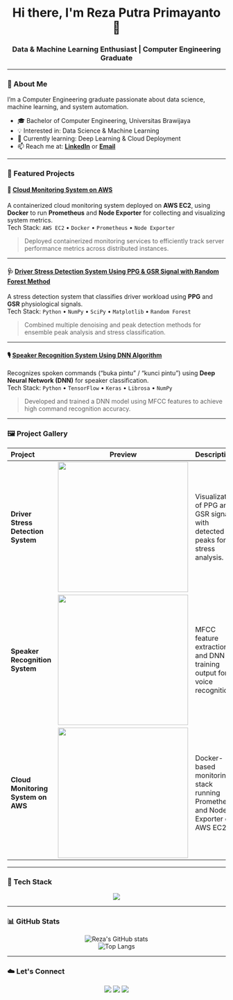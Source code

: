 <h1 align="center">Hi there, I'm Reza Putra Primayanto 👋</h1>
<h3 align="center">Data & Machine Learning Enthusiast | Computer Engineering Graduate</h3>

---

### 🌟 About Me
I’m a Computer Engineering graduate passionate about data science, machine learning, and system automation.  

- 🎓 Bachelor of Computer Engineering, Universitas Brawijaya  
- 💡 Interested in: Data Science & Machine Learning  
- 🌱 Currently learning: Deep Learning & Cloud Deployment  
- 📫 Reach me at: **[LinkedIn](https://www.linkedin.com/in/rezaputraprimayanto/)** or **[Email](mailto:rezaprimayanto@gmail.com)**  

---

### 🚀 Featured Projects

#### 🐳 [Cloud Monitoring System on AWS](https://github.com/rezaputraprimayanto/Cloud-Monitoring-System)
A containerized cloud monitoring system deployed on **AWS EC2**, using **Docker** to run **Prometheus** and **Node Exporter** for collecting and visualizing system metrics.  
Tech Stack: `AWS EC2` • `Docker` • `Prometheus` • `Node Exporter`  
> Deployed containerized monitoring services to efficiently track server performance metrics across distributed instances.

---

#### 🩺 [Driver Stress Detection System Using PPG & GSR Signal with Random Forest Method](https://github.com/rezaputraprimayanto/-Driver-Stress-Detection-System)
A stress detection system that classifies driver workload using **PPG** and **GSR** physiological signals.  
Tech Stack: `Python` • `NumPy` • `SciPy` • `Matplotlib` • `Random Forest`  
> Combined multiple denoising and peak detection methods for ensemble peak analysis and stress classification.

---

#### 🎙️ [Speaker Recognition System Using DNN Algorithm](https://github.com/rezaputraprimayanto/Speaker-Recognition-System)
Recognizes spoken commands (“buka pintu” / “kunci pintu”) using **Deep Neural Network (DNN)** for speaker classification.  
Tech Stack: `Python` • `TensorFlow` • `Keras` • `Librosa` • `NumPy`  
> Developed and trained a DNN model using MFCC features to achieve high command recognition accuracy.

---

### 🖼️ Project Gallery
| Project | Preview | Description |
|:--|:--:|:--|
| **Driver Stress Detection System** | <img src="https://raw.githubusercontent.com/rezaputraprimayanto/-Driver-Stress-Detection-System/main/assets/ppg_signal.png" width="300"/> | Visualization of PPG and GSR signals with detected peaks for stress analysis. |
| **Speaker Recognition System** | <img src="https://raw.githubusercontent.com/rezaputraprimayanto/Speaker-Recognition-System/main/assets/mfcc_plot.png" width="300"/> | MFCC feature extraction and DNN training output for voice recognition. |
| **Cloud Monitoring System on AWS** | <img src="https://raw.githubusercontent.com/rezaputraprimayanto/Cloud-Monitoring-System/main/assets/docker_monitoring.png" width="300"/> | Docker-based monitoring stack running Prometheus and Node Exporter on AWS EC2. |

---

### 🧰 Tech Stack
<p align="center">
  <img src="https://skillicons.dev/icons?i=python,tensorflow,pytorch,sklearn,aws,docker,mysql,html,css,git,github,vscode" />
</p>

---

### 📊 GitHub Stats
<p align="center">
  <img src="https://github-readme-stats.vercel.app/api?username=rezaputraprimayanto&show_icons=true&theme=radical" alt="Reza's GitHub stats" /><br/>
  <img src="https://github-readme-stats.vercel.app/api/top-langs/?username=rezaputraprimayanto&layout=compact&theme=radical" alt="Top Langs" />
</p>

---

### ☁️ Let's Connect
<p align="center">
  <a href="https://www.linkedin.com/in/rezaputraprimayanto/"><img src="https://img.shields.io/badge/-LinkedIn-blue?logo=linkedin&logoColor=white&style=flat-square"/></a>
  <a href="mailto:rezaprimayanto@gmail.com"><img src="https://img.shields.io/badge/-Gmail-red?logo=gmail&logoColor=white&style=flat-square"/></a>
  <a href="https://github.com/rezaputraprimayanto"><img src="https://img.shields.io/badge/-GitHub-black?logo=github&logoColor=white&style=flat-square"/></a>
</p>
